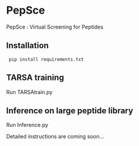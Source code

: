 # PepSce
PepSce : Virtual Screening for Peptides

## Installation
``` pip install requirements.txt```

## TARSA training
Run TARSAtrain.py

## Inference on large peptide library
Run Inference.py

Detailed instructions are coming soon...
